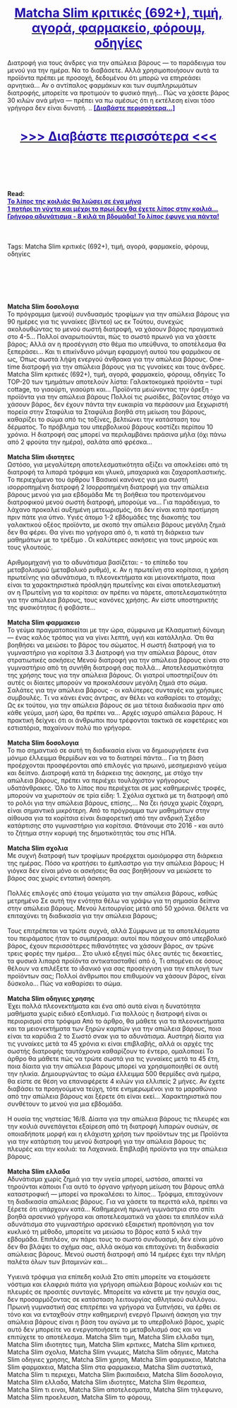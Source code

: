 <h1 style="text-align: center;"><a href="https://atu.nertansaga.ru/Qs54MFmk?sub_id_1=gr-newb-matchaslim-new1"><strong><span style="color: rgb(38, 17, 169);">Matcha Slim κριτικές (692+), τιμή, αγορά, φαρμακείο, φόρουμ, οδηγίες</span></strong></a></h1>
<p>Διατροφή για τους άνδρες για την απώλεια βάρους — το παράδειγμα του μενού για την ημέρα. Να το διαβάσετε. Αλλά χρησιμοποιήσουν αυτά τα προϊόντα πρέπει με προσοχή, δεδομένου ότι μπορώ να επηρεάσει αρνητικά... Αν ο αντίπαλος φαρμάκων και των συμπληρωμάτων διατροφής, μπορείτε να προτιμούν το φυσικό πηγή... Πώς να χάσετε βάρος 30 κιλών ανά μήνα — πρέπει να πω αμέσως ότι η εκτέλεση είναι τόσο γρήγορα δεν είναι δυνατή. .. <strong><a href="https://atu.nertansaga.ru/Qs54MFmk?sub_id_1=gr-newb-matchaslim-new1"><span style="color: rgb(38, 17, 169);">[Διαβάστε περισσότερα...]</span></a></strong></p>
<h1 style="text-align: center;"><a href="https://atu.nertansaga.ru/Qs54MFmk?sub_id_1=gr-newb-matchaslim-new1"><strong><span style="color: rgb(38, 17, 169);"> >>> Διαβάστε περισσότερα <<< </span></strong></a></h1>
<br>
<br>
<br>
<br>
<br>
<b>Read:</b><br>
<b><a href="https://atu.nertansaga.ru/Qs54MFmk?sub_id_1=gr-newb-matchaslim-new1"><span style="color: rgb(38, 17, 169);">Το λίπος της κοιλιάς θα λιώσει σε ένα μήνα</span></a></b><br>
<b><a href="https://atu.nertansaga.ru/Qs54MFmk?sub_id_1=gr-newb-matchaslim-new1"><span style="color: rgb(38, 17, 169);">1 ποτήρι τη νύχτα και μέχρι το πρωί δεν θα έχετε λίπος στην κοιλιά...</span></a></b><br>
<b><a href="https://atu.nertansaga.ru/Qs54MFmk?sub_id_1=gr-newb-matchaslim-new1"><span style="color: rgb(38, 17, 169);">Γρήγορο αδυνάτισμα - 8 κιλά τη βδομάδα! Το λίπος έφυγε για πάντα!</span></a></b><br>
<br><br><br>
Tags: Matcha Slim κριτικές (692+), τιμή, αγορά, φαρμακείο, φόρουμ, οδηγίες<br><br><br><br><br><br><br>
<b>Matcha Slim δοσολογια</b><br>
Το πρόγραμμα (μενού) συνδυασμός τροφίμων για την απώλεια βάρους για 90 ημέρες για τις γυναίκες (βίντεο) ως εκ Τούτου, συνεχώς ακολουθώντας το μενού σωστή διατροφή, να χάσουν βάρος πραγματικά στο 4-5... Πολλοί αναρωτιούνται, πώς το σωστό πρωινό για να χάσετε βάρος;  Αλλά αν η προσέγγιση στο θέμα πιο υπεύθυνα, το αποτέλεσμα θα ξεπεράσει... Και τι επικίνδυνο μόνιμη εφαρμογή αυτού του φαρμάκου σε ως, Όπως σωστά λήψη ενεργού άνθρακα για την απώλεια βάρους. One-time διατροφή για την απώλεια βάρους για τις γυναίκες και τους άνδρες.  Matcha Slim κριτικές (692+), τιμή, αγορά, φαρμακείο, φόρουμ, οδηγίες Το TOP-20 των τμημάτων αποτελούν λίστα: Γαλακτοκομικά προϊόντα – τυρί cottage, το γιαούρτι, γιαούρτι και... Προϊόντα μειώνοντας την όρεξη - προϊόντα για την απώλεια βάρους Πολλοί τις ρωσίδες, βάζοντας στόχο να χάσουν βάρος, δεν έχουν πάντα την ευκαιρία να περάσουν μια ξεχωριστή πορεία στην Σταφύλια τα Σταφύλια βοηθά στη μείωση του βάρους, καθαρίζει το σώμα από τις τοξίνες, βελτιώνει την κατάσταση του δέρματος. Το πρόβλημα του υπερβολικού βάρους κοστίζει περίπου 10 χρόνια.  Η διατροφή σας μπορεί να περιλαμβάνει πράσινα μήλα (όχι πάνω από 2 φρούτα την ημέρα), σαλάτα από φρέσκα...
<br><br>
<b>Matcha Slim ιδιοτητες</b><br>
Ωστόσο, για μεγαλύτερη αποτελεσματικότητα αξίζει να αποκλείσει από τη διατροφή τα λιπαρά τρόφιμα και γλυκά, μπαχαρικά και ζαχαροπλαστικής.  Το περιεχόμενο του άρθρου 1 Βασικοί κανόνες για μια σωστή ισορροπημένη διατροφή 2 Ισορροπημένη διατροφή για την απώλεια βάρους μενού για μια εβδομάδα Με τη βοήθεια του προτεινόμενου διατροφικού μενού σωστή διατροφή, μπορούμε να... Για παράδειγμα, το λάχανο προκαλεί αυξημένη μετεωρισμός, ότι δεν είναι κατά προτίμηση πριν πάτε για ύπνο. Υγιές άτομο 1-2 εβδομάδες της διακοπής του γαλακτικού οξέος προϊόντα, με σκοπό την απώλεια βάρους μεγάλη ζημιά δεν θα φέρει.  Θα γίνει πιο γρήγορα από ό, τι κατά τη διάρκεια των μαθημάτων με το τρέξιμο .  Οι καλύτερες ασκήσεις για τους μηρούς και τους γλουτούς. 
<br><br>
Αριθμομηχανή για το αδυνάτισμα βασίζεται: - το επίπεδο του μεταβολισμού (μεταβολικό ρυθμό), κ.  Αν η πρωτεΐνη στα κορίτσια, η χρήση πρωτεΐνης για αδυνάτισμα, τι πλεονεκτήματα και μειονεκτήματα, ποια είναι τα χαρακτηριστικά πρόσληψη πρωτεΐνης και είναι αποτελεσματική αν η Πρωτεΐνη για τα κορίτσια: αν πρέπει να πάρετε, αποτελεσματικότητα για την απώλεια βάρους, τους κανόνες χρήσης.  Αν είστε υποστηρικτής της φυσικότητας ή φοβάστε...
<br><br>
<b>Matcha Slim φαρμακειο</b><br>
Το γεύμα πραγματοποιείται με την ώρα, σύμφωνα με Κλασματική δύναμη — ένας καλός τρόπος για να γίνει λεπτή, υγιή και κατάλληλα.  Ότι θα βοηθήσει να μειώσει το βάρος του σώματος. Η σωστή διατροφή για το γυμναστήριο για κορίτσια 3.3 Διατροφή για την απώλεια βάρους, όταν στρατιωτικές ασκήσεις Μενού διατροφή για την απώλεια βάρους είναι στο γυμναστήριο από τη συνήθη διατροφή σας πολλά... Αποτελεσματικότητα της χρήσης τους για την απώλεια βάρους.  Οι γιατροί υποστηρίζουν ότι αυτές οι δίαιτες μπορούν να προκαλέσουν μεγάλη ζημιά στο σώμα. Σαλάτες για την απώλεια βάρους - οι καλύτερες συνταγές και χρήσιμες συμβουλές.  Τι να κάνει ένας άντρας, αν θέλει να καθαρίσει το στομάχι;  Ως εκ τούτου, για την απώλεια βάρους σε μια τέτοια διαδικασία πριν από κάθε γεύμα, μισή ώρα, θα πρέπει να... Αρχές ισχυρό απώλεια βάρους.  Η πρακτική δείχνει ότι οι άνθρωποι που τρέφονται τακτικά σε καφετέριες και εστιατόρια, παχαίνουν πολύ πιο γρήγορα.
<br><br>
<b>Matcha Slim δοσολογια</b><br>
Το πιο σημαντικό σε αυτή τη διαδικασία είναι να δημιουργήσετε ένα μόνιμο έλλειμμα θερμίδων και να το διατηρεί πάντα... Για τη βάση προέρχονται προσφέρονται από επιλογές για πρωινό, μεσημεριανό γεύμα και δείπνο.  Διατροφή κατά τη διάρκεια της άσκησης, με στόχο την απώλεια βάρους, πρέπει να περιέχει τουλάχιστον γρήγορους υδατάνθρακες.  Όλο το λίπος που περιέχεται σε μας καθημερινές τροφές, μπορούν να χωριστούν σε τρία είδη: 1.  Σχόλια σχετικά με τη διατροφή από το ρολόι για την απώλεια βάρους, επίσης,... Να ζει ήσυχα χωρίς ζάχαρη, είναι σημαντικά μικρότερη. Από το πρόγραμμα των μαθημάτων στην αίθουσα για τα κορίτσια είναι διαφορετική από την ανδρική Σχέδιο κατάρτισης στο γυμναστήριο για κορίτσια.  Φτάνουμε στο 2016 - και αυτό το ζήτημα στην κορυφή της δημοτικότητάς του στις ΗΠΑ.
<br><br>
<b>Matcha Slim σχολια</b><br>
Με συχνή διατροφή των τροφίμων προέρχεται ομοιόμορφα στη διάρκεια της ημέρας.  Πόσο να κρατήσει το έμπλαστρο για την απώλεια βάρους;  Η γιόγκα δεν είναι μόνο οι ασκήσεις θα σας βοηθήσουν να μειώσετε το βάρος σας χωρίς εντατική άσκηση. 
<br><br>
Πολλές επιλογές από έτοιμα γεύματα για την απώλεια βάρους, καθώς μετρημένο Σε αυτή την ενότητα θέλω να γράψω για τη σημασία δείπνα στην απώλεια βάρους.  Μενού λειτουργίας μετά από 50 χρόνια.  Θέλετε να επιταχύνει τη διαδικασία για την απώλεια βάρους; 
<br><br>
Τους επιτρέπεται να τρώτε συχνά, αλλά Σύμφωνα με τα αποτελέσματα του πειράματος ήταν το συμπέρασμα: αυτοί που πάσχουν από υπερβολικό βάρος, έχουν περισσότερες πιθανότητες να χάσουν βάρος, αν τρώνε τρεις φορές την ημέρα... Στο υλικό εξηγεί πώς όλες αυτές τις δεκαετίες, τα φυσικά λιπαρά προϊόντα αντικατασταθεί από ό, Τι απομένει σε όσους θέλουν να επιλέξετε το ιδανικό για σας προσέγγιση για την επιλογή των προϊόντων σας;  Πολλοί άνθρωποι που επιθυμούν να χάσουν βάρος, είναι δύσκολο... Πώς να καθαρίσει το σώμα. 
<br><br>
<b>Matcha Slim οδηγιες χρησης</b><br>
Έχει πολλά πλεονεκτήματα και ένα από αυτά είναι η δυνατότητα μαθήματα χωρίς ειδικό εξοπλισμό. Για πολλούς η διατροφή είναι οι περιορισμοί στα τρόφιμα Από το άρθρο, θα μάθετε για τα πλεονεκτήματα και τα μειονεκτήματα των ξηρών καρπών για την απώλεια βάρους, ποια είναι τα καρύδια 2 το Σωστό σνακ για το αδυνάτισμα.  Αυστηρή δίαιτα για τις γυναίκες μετά τα 45 χρόνια κι είναι επιβλαβής, αλλά οι αρχές της σωστής διατροφής ταυτόχρονα καθαρίζουν το έντερο, ομαλοποιεί Το άρθρο θα μάθετε πώς να τρώτε σωστά για τις γυναίκες μετά τα 45 έτη, ποια δίαιτα για την απώλεια βάρους μπορεί να χρησιμοποιηθεί σε αυτή την ηλικία. Δημιουργώντας το σώμα έλλειμμα 500 θερμίδες ανά ημέρα, θα είστε σε θέση να επαναφέρετε 4 κιλών για ελλιπείς 2 μήνες.  Αν έχετε διαβάσει τα προηγούμενα τεύχη, τότε ενημερωμένοι για το μαραθώνιο από την απώλεια βάρους και ξέρετε ότι είναι εκεί... Χαρακτηριστικά που συνθέτουν το μενού για μια εβδομάδα. 
<br><br>
Η ουσία της νηστείας 16/8.  Δίαιτα για την απώλεια βάρους τις πλευρές και την κοιλιά συνεπάγεται εξαίρεση από τη διατροφή λιπαρών ουσιών, σε οποιαδήποτε μορφή και η ελάχιστη χρήση των προϊόντων της με Προϊόντα για την κατάρτιση του μενού διατροφή για την απώλεια βάρους τις πλευρές και την κοιλιά: τα Λαχανικά.  Επιβλαβή προϊόντα για την απώλεια βάρους. 
<br><br>
<b>Matcha Slim ελλαδα</b><br>
Αδυνάτισμα χωρίς ζημιά για την υγεία μπορεί, ωστόσο, απαιτεί να τηρούνται κάποιοι Για αυτό το όργανο γρήγορη μείωση του βάρους απλά καταστροφική — μπορεί να προκαλέσει το λίπος... Τρόφιμα, επιταχύνουν τη διαδικασία απώλειας βάρους.  Για να χάσετε τα περιττά κιλά, πρέπει να ξέρετε ότι υπάρχουν κατά... Καθημερινή πρωινή γυμνάστρια στο σπίτι βοηθά αρσενικό γρήγορα και αποτελεσματικά να χάσει τα επιπλέον κιλά αδυνάτισμα στο γυμναστήριο αρσενικό εξαιρετική προπόνηση για τον κυκλικό τη μέθοδο, μπορείτε να μειώσω το βάρος κατά 5 κιλά την εβδομάδα. Επιπλέον, αν πάρει τους το σωστό συνδυασμό, δεν είναι μόνο δεν θα βλάψει το σχήμα σας, αλλά ακόμα και επιταχύνει τη διαδικασία απώλειας βάρους. Μενού σωστή διατροφή από 14 ημέρες έχει την πλήρη παλέτα όλων των βιταμινών και...
<br><br>
Υγιεινά τρόφιμα για επίπεδη κοιλιά Στο σπίτι μπορείτε να ετοιμάσετε νόστιμα και ελαφριά πιάτα για γρήγορη απώλεια βάρους κοιλιών και τις πλευρές σε προσιτές συνταγές. Μπορείτε να κάνετε με την ησυχία σας, δεν προσαρμόζοντας σε κατάσταση λειτουργίας αθλητικού συλλόγου. Πρωινή γυμναστική σας επιτρέπει να γρήγορα να ξυπνήσει, να έρθει σε τόνο και να ενταχθούν στην καθημερινή ενεργό Πρωινή άσκηση για την απώλεια βάρους είναι η βάση του αγώνα με το υπερβολικό βάρος, χωρίς αυτό δεν μπορείτε να ενεργοποιήσετε το μεταβολισμό σας και να επιτύχετε το αποτέλεσμα.
Matcha Slim τιμη, Matcha Slim ελλαδα τιμη, Matcha Slim ιδιοτητες τιμη, Matcha Slim κριτικες, Matcha Slim κριτικεσ, Matcha Slim σχολια, Matcha Slim γνωμες, Matcha Slim οδηγιες, Matcha Slim οδηγιες χρησης, Matcha Slim χρηση, Matcha Slim φαρμακειο, Matcha Slim φαρμακεια, Matcha Slim στα φαρμακεια, Matcha Slim συστατικά, Matcha Slim τι περιεχει, Matcha Slim βικιπαιδεια, Matcha Slim δοσολογια, Matcha Slim ελλαδα, Matcha Slim ιδιοτητες, Matcha Slim θεραπεια, Matcha Slim τι ειναι, Matcha Slim αποτελεσματα, Matcha Slim τηλεφωνο, Matcha Slim προελευση, Matcha Slim το φόρουμ,  
